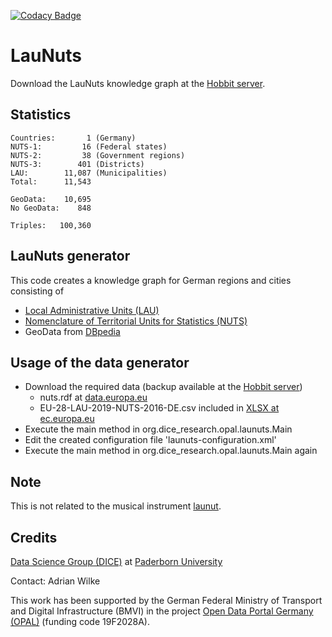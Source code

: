 [![Codacy Badge](https://app.codacy.com/project/badge/Grade/15ae3d9904fb4323b682ae48f96275d3)](https://www.codacy.com/gh/pg-dp/LauNuts?utm_source=github.com&amp;utm_medium=referral&amp;utm_content=pg-dp/LauNuts&amp;utm_campaign=Badge_Grade)

# LauNuts

Download the LauNuts knowledge graph at the [Hobbit server](https://hobbitdata.informatik.uni-leipzig.de/OPAL/).

## Statistics

```
Countries:       1 (Germany)
NUTS-1:         16 (Federal states)
NUTS-2:         38 (Government regions)
NUTS-3:        401 (Districts)
LAU:        11,087 (Municipalities)
Total:      11,543

GeoData:    10,695
No GeoData:    848

Triples:   100,360
```

## LauNuts generator

This code creates a knowledge graph for German regions and cities consisting of

- [Local Administrative Units (LAU)](https://ec.europa.eu/eurostat/web/nuts/local-administrative-units)
- [Nomenclature of Territorial Units for Statistics (NUTS)](https://ec.europa.eu/eurostat/web/nuts/background)
- GeoData from [DBpedia](http://dbpedia.org/)


## Usage of the data generator

* Download the required data (backup available at the [Hobbit server](https://hobbitdata.informatik.uni-leipzig.de/OPAL/))
    * nuts.rdf at [data.europa.eu](http://data.europa.eu/euodp/repository/ec/estat/nuts/nuts.rdf)
    * EU-28-LAU-2019-NUTS-2016-DE.csv included in [XLSX at ec.europa.eu](https://ec.europa.eu/eurostat/documents/345175/501971/EU-28-LAU-2019-NUTS-2016.xlsx)
* Execute the main method in org.dice_research.opal.launuts.Main
* Edit the created configuration file 'launuts-configuration.xml'
* Execute the main method in org.dice_research.opal.launuts.Main again

## Note

This is not related to the musical instrument [launut](https://www.metmuseum.org/art/collection/search/501966).

## Credits

[Data Science Group (DICE)](https://dice-research.org/) at [Paderborn University](https://www.uni-paderborn.de/)

Contact: Adrian Wilke

This work has been supported by the German Federal Ministry of Transport and Digital Infrastructure (BMVI) in the project [Open Data Portal Germany (OPAL)](http://projekt-opal.de/) (funding code 19F2028A).
